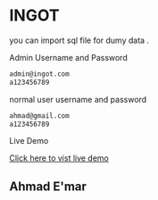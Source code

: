 # INGOT


you can import sql file for dumy data .

Admin Username and Password 
```sh
admin@ingot.com
a123456789
```

normal user username and password 

```sh
ahmad@gmail.com
a123456789
```
Live Demo

[Click here to vist live demo](http://ingot.ddns.net/)



## Ahmad E'mar

